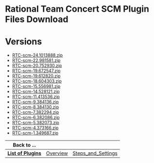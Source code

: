 
Rational Team Concert SCM Plugin Files Download
===============================================

# Versions

- [RTC-scm-24.1013888.zip](https://raw.githubusercontent.com/UrbanCode/IBM-UCB-PLUGINS/main/files/RationalTeamConcert/RTC-scm-24.1013888.zip)
- [RTC-scm-22.981581.zip](https://raw.githubusercontent.com/UrbanCode/IBM-UCB-PLUGINS/main/files/RationalTeamConcert/RTC-scm-22.981581.zip)
- [RTC-scm-20.752930.zip](https://raw.githubusercontent.com/UrbanCode/IBM-UCB-PLUGINS/main/files/RationalTeamConcert/RTC-scm-20.752930.zip)
- [RTC-scm-19.672547.zip](https://raw.githubusercontent.com/UrbanCode/IBM-UCB-PLUGINS/main/files/RationalTeamConcert/RTC-scm-19.672547.zip)
- [RTC-scm-19.612820.zip](https://raw.githubusercontent.com/UrbanCode/IBM-UCB-PLUGINS/main/files/RationalTeamConcert/RTC-scm-19.612820.zip)
- [RTC-scm-18.604303.zip](https://raw.githubusercontent.com/UrbanCode/IBM-UCB-PLUGINS/main/files/RationalTeamConcert/RTC-scm-18.604303.zip)
- [RTC-scm-15.556981.zip](https://raw.githubusercontent.com/UrbanCode/IBM-UCB-PLUGINS/main/files/RationalTeamConcert/RTC-scm-15.556981.zip)
- [RTC-scm-14.528121.zip](https://raw.githubusercontent.com/UrbanCode/IBM-UCB-PLUGINS/main/files/RationalTeamConcert/RTC-scm-14.528121.zip)
- [RTC-scm-11.413536.zip](https://raw.githubusercontent.com/UrbanCode/IBM-UCB-PLUGINS/main/files/RationalTeamConcert/RTC-scm-11.413536.zip)
- [RTC-scm-9.384136.zip](https://raw.githubusercontent.com/UrbanCode/IBM-UCB-PLUGINS/main/files/RationalTeamConcert/RTC-scm-9.384136.zip)
- [RTC-scm-8.384130.zip](https://raw.githubusercontent.com/UrbanCode/IBM-UCB-PLUGINS/main/files/RationalTeamConcert/RTC-scm-8.384130.zip)
- [RTC-scm-7.382294.zip](https://raw.githubusercontent.com/UrbanCode/IBM-UCB-PLUGINS/main/files/RationalTeamConcert/RTC-scm-7.382294.zip)
- [RTC-scm-6.382086.zip](https://raw.githubusercontent.com/UrbanCode/IBM-UCB-PLUGINS/main/files/RationalTeamConcert/RTC-scm-6.382086.zip)
- [RTC-scm-5.382073.zip](https://raw.githubusercontent.com/UrbanCode/IBM-UCB-PLUGINS/main/files/RationalTeamConcert/RTC-scm-5.382073.zip)
- [RTC-scm-4.373166.zip](https://raw.githubusercontent.com/UrbanCode/IBM-UCB-PLUGINS/main/files/RationalTeamConcert/RTC-scm-4.373166.zip)
- [RTC-scm-1.349687.zip](https://raw.githubusercontent.com/UrbanCode/IBM-UCB-PLUGINS/main/files/RationalTeamConcert/RTC-scm-1.349687.zip)

|Back to ...|||
| :---: | :---: | :---: |
|[**List of Plugins**](../../index.md)|[Overview](./overview.md)|[Steps_and_Settings](./steps_and_settings.md)|
